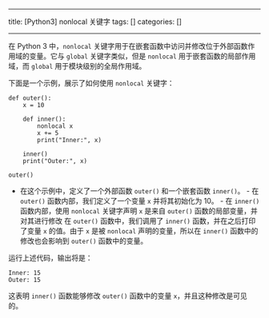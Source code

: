 
--- 
title:  [Python3] nonlocal 关键字 
tags: []
categories: [] 

---
在 Python 3 中，`nonlocal` 关键字用于在嵌套函数中访问并修改位于外部函数作用域的变量。它与 `global` 关键字类似，但是 `nonlocal` 用于嵌套函数的局部作用域，而 `global` 用于模块级别的全局作用域。

下面是一个示例，展示了如何使用 `nonlocal` 关键字：

```
def outer():
    x = 10

    def inner():
        nonlocal x
        x += 5
        print("Inner:", x)

    inner()
    print("Outer:", x)

outer()

```
-  在这个示例中，定义了一个外部函数 `outer()` 和一个嵌套函数 `inner()`。 -  在 `outer()` 函数内部，我们定义了一个变量 `x` 并将其初始化为 10。 -  在 `inner()` 函数内部，使用 `nonlocal` 关键字声明 `x` 是来自 `outer()` 函数的局部变量，并对其进行修改 
在 `outer()` 函数中，我们调用了 `inner()` 函数，并在之后打印了变量 `x` 的值。由于 `x` 是被 `nonlocal` 声明的变量，所以在 `inner()` 函数中的修改也会影响到 `outer()` 函数中的变量。

运行上述代码，输出将是：

```
Inner: 15
Outer: 15

```

这表明 `inner()` 函数能够修改 `outer()` 函数中的变量 `x`，并且这种修改是可见的。

